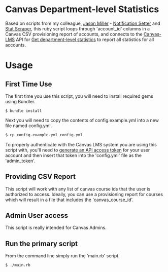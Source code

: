# Canvas Department-level Statistics

Based on scripts from my colleague, [Jason Miller](https://github.com/redconfetti) - [Notification Setter](https://github.com/redconfetti/notification_setter) and [Stat Scraper](https://github.com/redconfetti/stat_scraper), this ruby script loops through 'account_id' columns in a Canvas CSV provisioning report of accounts, and connects to the [Canvas-LMS](https://github.com/instructure/canvas-lms) API for [Get department-level statistics](https://canvas.instructure.com/doc/api/all_resources.html#method.analytics_api.department_participation) to report all statistics for all accounts.

# Usage

## First Time Use

The first time you use this script, you will need to install required gems using Bundler.

	$ bundle install

Next you will need to copy the contents of config.example.yml into a new file named config.yml.

```bash
$ cp config.example.yml config.yml
```

To properly authenticate with the
Canvas LMS system you are using this script with, you'll need to [generate an API access token](https://guides.instructure.com/m/4214/l/40399-how-do-i-obtain-an-api-access-token) for your user account and then insert that token into the 'config.yml' file as the 'admin_token'.

## Providing CSV Report

This script will work with any list of canvas course ids that the user is authorized to access.  Ideally, you can use a provisioning report for courses which will result in a file that includes the 'canvas_course_id'.

## Admin User access

This script is really intended for Canvas Admins.

## Run the primary script

From the command line simply run the 'main.rb' script.

	$ ./main.rb
